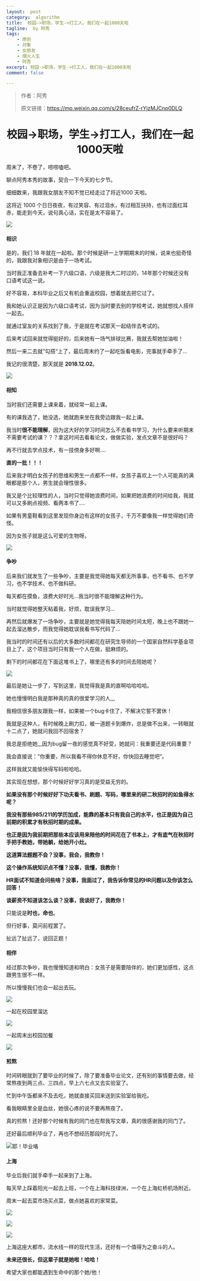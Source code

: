 ```yaml
---
layout:  post
category:  algorithm
title:  校园->职场，学生->打工人，我们在一起1000天啦
tagline:  by 阿秀
tags:
    - 原创
    - 对象
    - 女朋友
    - 烟火人生
    - 阿秀
excerpt: 校园->职场，学生->打工人，我们在一起1000天啦
comment: false

---
```


> 作者：阿秀
>
> 原文链接：https://mp.weixin.qq.com/s/28ceufrZ-rYjzMJCnp0DLQ

<h1 align="center">校园->职场，学生->打工人，我们在一起1000天啦</h1>

周末了，不卷了，唠唠嗑吧。

聊点阿秀本秀的故事，契合一下今天的七夕节。

细细数来，我跟我女朋友不知不觉已经走过了将近1000 天啦。

这将近 1000 个日日夜夜，有过笑容、有过泪水，有过相互扶持，也有过面红耳赤，能走到今天，说句真心话，实在是太不容易了。

![](https://cdn.jsdelivr.net/gh/forthespada/mediaImage3@2.1/202108/未zsdvsv.png)

#### 相识

是的，我们 18 年就在一起啦。那个时候是研一上学期期末的时候，说来也挺奇怪的，我跟我对象相识是由于一场考试。

当时我正准备去补考一下六级口语，六级是我大二时过的，14年那个时候还没有口语考试这一说。

好不容易，本科毕业之后又有机会重返校园，想着就去把它过了。

我和她认识正是因为六级口语考试，因为当时要去别的学校考试，她就想找人搭伴一起去。

就通过室友的关系找到了我，于是就在考试那天一起结伴去考试的。

后来考试回来就觉得挺好的，后来她有一场气排球比赛，我就去帮她加油啦！

然后一来二去就”勾搭“上了，最后周末约了一起吃饭看电影，完事就手牵手了...

我记的很清楚，那天就是 **2018.12.02**。

![](https://cdn.jsdelivr.net/gh/forthespada/mediaImage3@2.1/202108/WechatIMG232.jpeg)



#### 相知

当时我们还需要上课来着，就经常一起上课。

有的课我选了，她没选，她就跑来坐在我旁边跟我一起上课。

我当时**很不能理解**，因为这大好的学习时间怎么不去看书学习，为什么要来听期末不需要考试的课？？？拿这时间去看看论文，做做实验，发点文章不是很好吗？

再不行就去学点技术，有一技傍身多好啊....

**直的一批！！！**

后来我才明白女孩子的思维和男生一点都不一样，女孩子喜欢上一个人可能真的满眼都是那个人，男生就会理性很多。

我又是个比较理性的人，当时只觉得她浪费时间，如果把她浪费的时间给我，我就可以又多刷点视频、看两本书了....

如果有男童鞋看到这里发现你身边有这样的女孩子，千万不要像我一样觉得她们奇怪。

因为女孩子就是这么可爱的生物呀。

![](https://cdn.jsdelivr.net/gh/forthespada/mediaImage3@2.1/202108/sdfvsgbv.png)

#### 争吵

后来我们就发生了一些争吵，主要是我觉得她每天都无所事事，也不看书、也不学习，也不学技术、也不做科研。

每天都在摸鱼，浪费大好时光...我当时很不能理解这种行为。

当时就觉得她整天粘着我，好烦，耽误我学习...

再然后就爆发了一场争吵，主要就是她觉得我每天陪她时间太短，晚上也不跟她一起去溜达散步，而我觉得她耽误我看书写代码了...

我当时的时间还有以后的大多数时间都花在研究生导师的一个国家自然科学基金项目上了，这个项目当时只有我一个人在做，挺麻烦的。

剩下的时间都花在下面这堆书上了，哪里还有多的时间去陪她呢？

![](https://cdn.jsdelivr.net/gh/forthespada/mediaImage3@2.1/202108/WechatIMG234.jpeg)

最后是她让一步了，写到这里，我觉得我是真的直啊哈哈哈哈。

她也慢慢明白我是那种真的真的很爱学习的人,,,

我相信很多朋友跟我一样，如果被一个bug卡住了，不解决它誓不罢休！

我就是这种人，有时候晚上刷力扣，被一道题卡到爆炸，总是做不出来，一转眼就十二点了，她就问我回不回宿舍？

我总是拒绝她,,,因为bug留一夜的感觉真不好受，她就问：我重要还是代码重要？

我会直接说：”你重要，所以我看不得你休息不好，你快回去睡觉吧“。

这样我就又能愉快得写码啦哈哈。

其实现在想想，那个时候好好学习真的是受益无穷的。

**如果没有那个时候好好下功夫看书、刷题、写码，哪里来的研二秋招时的如鱼得水呢？**

**我没有那些985/211的学历加成，能靠的基本只有我自己的水平，也正是因为自己前期的积累才有秋招时期的成果。**

**也正是因为我前期把那些本应该用来陪他的时间花在了书本上，才有底气在秋招时手把手教她，带她躺，给她开小灶。**

**这道算法题题不会？没事，我会，我教你！**

**这个操作系统知识点不懂？没事，我懂，我教你！**

**HR面试不知道会问些啥？没事，我面过了，我告诉你常见的HR问题以及你该怎么回答！**

**谈薪资不知道该怎么谈？没事，我谈好了，我教你！**

只能说是**时也，命也**。

但行好事，莫问前程罢了。

扯远了扯远了，说回正题！

#### 相伴

经过那次争吵，我也慢慢知道和明白：女孩子是需要陪伴的，她们更加感性，这点跟男生很不一样。

所以慢慢我们也会一起出去玩。

![](https://cdn.jsdelivr.net/gh/forthespada/mediaImage3@2.1/202108/WechatIMG228.jpeg)

一起在校园里溜达

![](https://cdn.jsdelivr.net/gh/forthespada/mediaImage3@2.1/202108/WechatIMG230.jpeg)

一起周末出校园加餐

![](https://cdn.jsdelivr.net/gh/forthespada/mediaImage3@2.1/202108/488483.png)

#### 煎熬

时间转眼就到了要毕业的时候了，除了要准备毕业论文，还有别的事情要去做，经常熬夜到两三点、三四点，早上六七点又去实验室了。

忙到中午饭都来不及去吃，她就直接买回来送到实验室给我吃。

看我眼睛里全是血丝，她很心疼的说不要再熬夜了。

真的煎熬！还好那个时候有我的同门也在帮我写文章，真的很感谢我的同门了。

还好最后顺利毕业了，再也不想经历那段时光了。

![耶！毕业咯](https://cdn.jsdelivr.net/gh/forthespada/mediaImage3@2.1/202108/WechatIMG233.jpeg)

#### 上海

毕业后我们就手牵手一起来到了上海。

每天早上踩着阳光一起去上班，一个在上海科技绿洲，一个在上海虹桥机场附近。

周末一起去菜市场买点菜，做点她喜欢的家常菜。

![](https://cdn.jsdelivr.net/gh/forthespada/mediaImage3@2.1/202108/WechatIMG205.jpeg)



![](https://cdn.jsdelivr.net/gh/forthespada/mediaImage3@2.1/202108/WechatIMG206.jpeg)

![](https://cdn.jsdelivr.net/gh/forthespada/mediaImage3@2.1/202108/WechatIMG19.jpeg)



上海这座大都市，流水线一样的现代生活，还好有一个值得为之奋斗的人。

**未来还很长，但这辈子就是她啦！哈哈！**

希望大家也都能遇到生命中的那个她/他！
